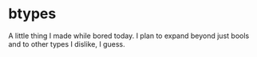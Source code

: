 # btypes
 A little thing I made while bored today. I plan to expand beyond just bools and to other types I dislike, I guess.
